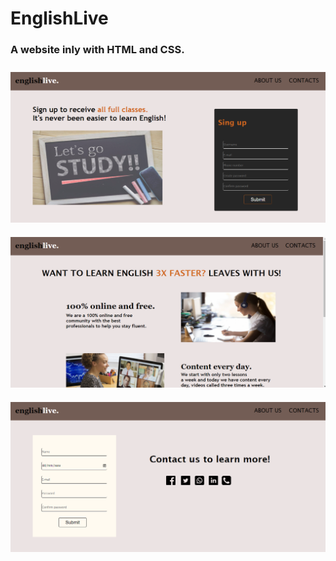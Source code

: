 # EnglishLive

### A website inly with HTML and CSS.

<img style="padding-top:10px;" src="./assets/tela-home.png">

<img style="padding-top:20px" src="./assets/tela-about.png">

<img style="padding-top:20px" src="./assets/tela-contacts.png">